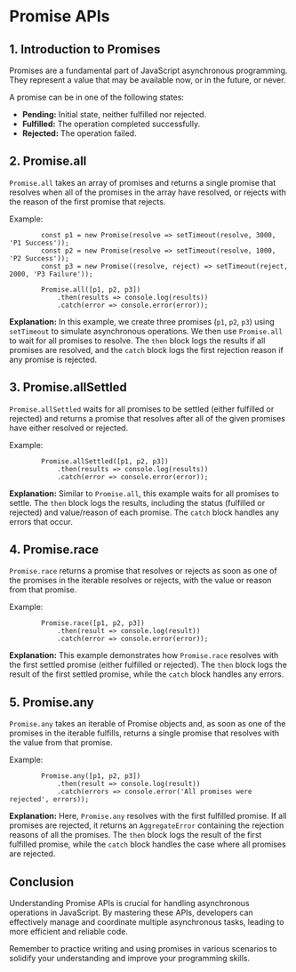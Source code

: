 
Promise APIs
=========================

1\. Introduction to Promises
----------------------------

Promises are a fundamental part of JavaScript asynchronous programming. They represent a value that may be available now, or in the future, or never.

A promise can be in one of the following states:

*   **Pending:** Initial state, neither fulfilled nor rejected.
*   **Fulfilled:** The operation completed successfully.
*   **Rejected:** The operation failed.

2\. Promise.all
---------------

`Promise.all` takes an array of promises and returns a single promise that resolves when all of the promises in the array have resolved, or rejects with the reason of the first promise that rejects.

Example:

    
            const p1 = new Promise(resolve => setTimeout(resolve, 3000, 'P1 Success'));
            const p2 = new Promise(resolve => setTimeout(resolve, 1000, 'P2 Success'));
            const p3 = new Promise((resolve, reject) => setTimeout(reject, 2000, 'P3 Failure'));
    
            Promise.all([p1, p2, p3])
                .then(results => console.log(results))
                .catch(error => console.error(error));
        

**Explanation:** In this example, we create three promises (`p1`, `p2`, `p3`) using `setTimeout` to simulate asynchronous operations. We then use `Promise.all` to wait for all promises to resolve. The `then` block logs the results if all promises are resolved, and the `catch` block logs the first rejection reason if any promise is rejected.

3\. Promise.allSettled
----------------------

`Promise.allSettled` waits for all promises to be settled (either fulfilled or rejected) and returns a promise that resolves after all of the given promises have either resolved or rejected.

Example:

    
            Promise.allSettled([p1, p2, p3])
                .then(results => console.log(results))
                .catch(error => console.error(error));
        

**Explanation:** Similar to `Promise.all`, this example waits for all promises to settle. The `then` block logs the results, including the status (fulfilled or rejected) and value/reason of each promise. The `catch` block handles any errors that occur.

4\. Promise.race
----------------

`Promise.race` returns a promise that resolves or rejects as soon as one of the promises in the iterable resolves or rejects, with the value or reason from that promise.

Example:

    
            Promise.race([p1, p2, p3])
                .then(result => console.log(result))
                .catch(error => console.error(error));
        

**Explanation:** This example demonstrates how `Promise.race` resolves with the first settled promise (either fulfilled or rejected). The `then` block logs the result of the first settled promise, while the `catch` block handles any errors.

5\. Promise.any
---------------

`Promise.any` takes an iterable of Promise objects and, as soon as one of the promises in the iterable fulfills, returns a single promise that resolves with the value from that promise.

Example:

    
            Promise.any([p1, p2, p3])
                .then(result => console.log(result))
                .catch(errors => console.error('All promises were rejected', errors));
        

**Explanation:** Here, `Promise.any` resolves with the first fulfilled promise. If all promises are rejected, it returns an `AggregateError` containing the rejection reasons of all the promises. The `then` block logs the result of the first fulfilled promise, while the `catch` block handles the case where all promises are rejected.

Conclusion
----------

Understanding Promise APIs is crucial for handling asynchronous operations in JavaScript. By mastering these APIs, developers can effectively manage and coordinate multiple asynchronous tasks, leading to more efficient and reliable code.

Remember to practice writing and using promises in various scenarios to solidify your understanding and improve your programming skills.